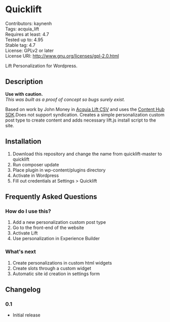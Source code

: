 # Quicklift

Contributors: kaynenh  
Tags: acquia_lift  
Requires at least: 4.7  
Tested up to: 4.95  
Stable tag: 4.7  
License: GPLv2 or later  
License URI: http://www.gnu.org/licenses/gpl-2.0.html

Lift Personalization for Wordpress.

## Description

**Use with caution.**  
*This was built as a proof of concept so bugs surely exist.*

Based on work by John Money in [Acquia Lift CSV](https://github.com/johnmoney/acquia-lift-csv) and uses the [Content Hub SDK](https://github.com/acquia/content-hub-php).Does not support syndication. Creates a simple personalization custom post type to create content and adds necessary lift.js install script to the site.

## Installation

1. Download this repository and change the name from quicklift-master to quicklift
2. Run composer update
3. Place plugin in wp-content/plugins directory
4. Activate in Wordpress
5. Fill out credentials at Settings > Quicklift

## Frequently Asked Questions

### How do I use this?

1. Add a new personalization custom post type
2. Go to the front-end of the website
3. Activate Lift
4. Use personalization in Experience Builder

### What's next

1. Create personalizations in custom html widgets
2. Create slots through a custom widget
3. Automatic site id creation in settings form

## Changelog

### 0.1
* Initial release